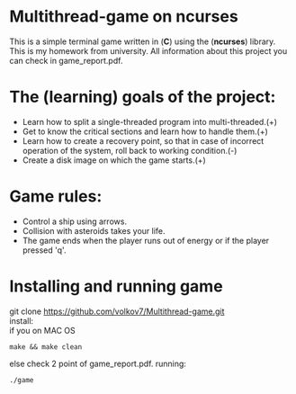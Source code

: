 # Multithread-game on ncurses
This is a simple terminal game written in (<B>C</B>) using the (<B>ncurses</B>) library. This is my homework from university. All information about this project you can check in game_report.pdf.
# The (learning) goals of the project:
- Learn how to split a single-threaded program into multi-threaded.(+)
- Get to know the critical sections and learn how to handle them.(+)
- Learn how to create a recovery point, so that in case of incorrect operation of the system, roll back to working condition.(-)
- Create a disk image on which the game starts.(+)
# Game rules:
- Control a ship using arrows.
- Collision with asteroids takes your life.
- The game ends when the player runs out of energy or if the player pressed 'q'.
# Installing and running game
git clone https://github.com/volkov7/Multithread-game.git \
install:\
if you on MAC OS
```
make && make clean
```
else check 2 point of game_report.pdf. 
running:
```
./game
```